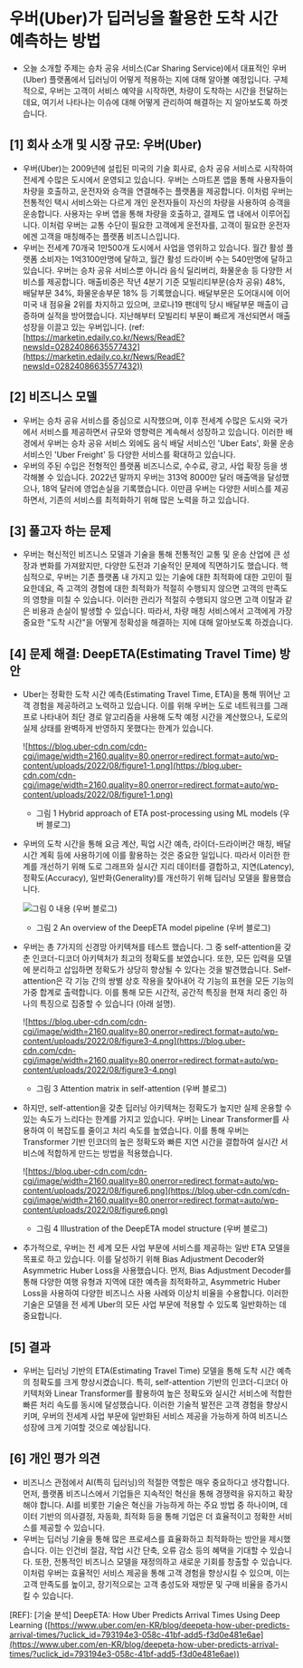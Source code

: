# 우버(Uber)가 딥러닝을 활용한 도착 시간 예측하는 방법

- 오늘 소개할 주제는 승차 공유 서비스(Car Sharing Service)에서 대표적인 우버(Uber) 플랫폼에서 딥러닝이 어떻게 적용하는 지에 대해 알아볼 예정입니다. 구체적으로, 우버는 고객이 서비스 예약을 시작하면, 차량이 도착하는 시간을 전달하는데요, 여기서 나타나는 이슈에 대해 어떻게 관리하여 해결하는 지 알아보도록 하겟습니다.

## [1] 회사 소개 및 시장 규모: 우버(Uber)

- 우버(Uber)는 2009년에 설립된 미국의 기술 회사로, 승차 공유 서비스로 시작하여 전세계 수많은 도시에서 운영되고 있습니다. 우버는 스마트폰 앱을 통해 사용자들이 차량을 호출하고, 운전자와 승객을 연결해주는 플랫폼을 제공합니다. 이처럼 우버는 전통적인 택시 서비스와는 다르게 개인 운전자들이 자신의 차량을 사용하여 승객을 운송합니다. 사용자는 우버 앱을 통해 차량을 호출하고, 결제도 앱 내에서 이루어집니다. 이처럼 우버는 교통 수단이 필요한 고객에게 운전자를, 고객이 필요한 운전자에겐 고객을 매칭해주는 플랫폼 비즈니스입니다.
- 우버는 전세계 70개국 1만500개 도시에서 사업을 영위하고 있습니다. 월간 활성 플랫폼 소비자는 1억3100만명에 달하고, 월간 활성 드라이버 수는 540만명에 달하고 있습니다. 우버는 승차 공유 서비스뿐 아니라 음식 딜리버리, 화물운송 등 다양한 서비스를 제공합니다. 매출비중은 작년 4분기 기준 모빌리티부문(승차 공유) 48%, 배달부문 34%, 화물운송부문 18% 등 기록했습니다. 배달부문은 도어대시에 이어 미국 내 점유율 2위를 차지하고 있으며, 코로나19 팬데믹 당시 배달부문 매출이 급증하며 실적을 방어했습니다. 지난해부터 모빌리티 부문이 빠르게 개선되면서 매출 성장을 이끌고 있는 우버입니다. (ref: [https://marketin.edaily.co.kr/News/ReadE?newsId=02824086635577432](https://marketin.edaily.co.kr/News/ReadE?newsId=02824086635577432))

## [2] 비즈니스 모델

- 우버는 승차 공유 서비스를 중심으로 시작했으며, 이후 전세계 수많은 도시와 국가에서 서비스를 제공하면서 규모와 영향력은 계속해서 성장하고 있습니다. 이러한 배경에서 우버는 승차 공유 서비스 외에도 음식 배달 서비스인 'Uber Eats', 화물 운송 서비스인 'Uber Freight' 등 다양한 서비스를 확대하고 있습니다.
- 우버의 주된 수입은 전형적인 플랫폼 비즈니스로, 수수료, 광고, 사업 확장 등을 생각해볼 수 있습니다. 2022년 말까지 우버는 313억 8000만 달러 매출액을 달성했으나, 18억 달러에 영업손실을 기록했습니다. 이만큼 우버는 다양한 서비스를 제공하면서, 기존의 서비스를 최적화하기 위해 많은 노력을 하고 있습니다.

## [3] 풀고자 하는 문제

- 우버는 혁신적인 비즈니스 모델과 기술을 통해 전통적인 교통 및 운송 산업에 큰 성장과 변화를 가져왔지만, 다양한 도전과 기술적인 문제에 직면하기도 했습니다. 핵심적으로, 우버는 기존 플랫폼 내 가지고 있는 기술에 대한 최적화에 대한 고민이 필요한데요, 즉 고객의 경험에 대한 최적화가 적절히 수행되지 않으면 고객의 만족도의 영향을 미칠 수 있습니다. 이러한 관리가 적절히 수행되지 않으면 고객 이탈과 같은 비용과 손실이 발생할 수 있습니다. 따라서, 차량 매칭 서비스에서 고객에게 가장 중요한 "도착 시간"을 어떻게 정확성을 해결하는 지에 대해 알아보도록 하겠습니다.

## [4] 문제 해결: DeepETA(Estimating Travel Time) 방안

- Uber는 정확한 도착 시간 예측(Estimating Travel Time, ETA)을 통해 뛰어난 고객 경험을 제공하려고 노력하고 있습니다. 이를 위해 우버는 도로 네트워크를 그래프로 나타내어 최단 경로 알고리즘을 사용해 도착 예정 시간을 계산했으나, 도로의 실제 상태를 완벽하게 반영하지 못했다는 한계가 있습니다.

    ![https://blog.uber-cdn.com/cdn-cgi/image/width=2160,quality=80,onerror=redirect,format=auto/wp-content/uploads/2022/08/figure1-1.png](https://blog.uber-cdn.com/cdn-cgi/image/width=2160,quality=80,onerror=redirect,format=auto/wp-content/uploads/2022/08/figure1-1.png)
    - 그림 1 Hybrid approach of ETA post-processing using ML models (우버 블로그)

    
- 우버의 도착 시간을 통해 요금 계산, 픽업 시간 예측, 라이더-드라이버간 매칭, 배달시간 계획 등에 사용하기에 이를 활용하는 것은 중요한 일입니다. 따라서 이러한 한계를 개선하기 위해 도로 그래프와 실시간 지리 데이터를 결합하고, 지연(Latency), 정확도(Accuracy), 일반화(Generality)를 개선하기 위해 딥러닝 모델을 활용했습니다.

    ![그림 0 내용 (우버 블로그)](https://blog.uber-cdn.com/cdn-cgi/image/width=2160,quality=80,onerror=redirect,format=auto/wp-content/uploads/2022/08/figure2-3.png)
    - 그림 2 An overview of the DeepETA model pipeline (우버 블로그)

- 우버는 총 7가지의 신경망 아키텍쳐를 테스트 했습니다. 그 중 self-attention을 갖춘 인코더-디코더 아키텍처가 최고의 정확도를 보였습니다. 또한, 모든 입력을 모델에 분리하고 삽입하면 정확도가 상당히 향상될 수 있다는 것을 발견했습니다. Self-attention은 각 기능 간의 쌍별 상호 작용을 찾아내어 각 기능의 표현을 모든 기능의 가중 합계로 출력합니다. 이를 통해 모든 시간적, 공간적 특징을 현재 처리 중인 하나의 특징으로 집중할 수 있습니다 (아래 설명).
   
    ![https://blog.uber-cdn.com/cdn-cgi/image/width=2160,quality=80,onerror=redirect,format=auto/wp-content/uploads/2022/08/figure3-4.png](https://blog.uber-cdn.com/cdn-cgi/image/width=2160,quality=80,onerror=redirect,format=auto/wp-content/uploads/2022/08/figure3-4.png)
    - 그림 3 Attention matrix in self-attention (우버 블로그)
    
- 하지만, self-attention을 갖춘 딥러닝 아키텍쳐는 정확도가 높지만 실제 운용할 수 있는 속도가 느리다는 한계를 가지고 있습니다. 우버는 Linear Transformer를 사용하여 이 복잡도를 줄이고 처리 속도를 높였습니다. 이를 통해 우버는 Transformer 기반 인코더의 높은 정확도와 빠른 지연 시간을 결합하여 실시간 서비스에 적합하게 만드는 방법을 적용했습니다.
    
    ![https://blog.uber-cdn.com/cdn-cgi/image/width=2160,quality=80,onerror=redirect,format=auto/wp-content/uploads/2022/08/figure6.png](https://blog.uber-cdn.com/cdn-cgi/image/width=2160,quality=80,onerror=redirect,format=auto/wp-content/uploads/2022/08/figure6.png)
    - 그림 4 Illustration of the DeepETA model structure (우버 블로그)
    
- 추가적으로, 우버는 전 세계 모든 사업 부문에 서비스를 제공하는 일반 ETA 모델을 목표로 하고 있습니다. 이를 달성하기 위해 Bias Adjustment Decoder와 Asymmetric Huber Loss을 사용했습니다. 먼저, Bias Adjustment Decoder를 통해 다양한 여행 유형과 지역에 대한 예측을 최적화하고, Asymmetric Huber Loss을 사용하여 다양한 비즈니스 사용 사례와 이상치 비율을 수용합니다. 이러한 기술은 모델을 전 세계 Uber의 모든 사업 부문에 적용할 수 있도록 일반화하는 데 중요합니다.

## [5] 결과

- 우버는 딥러닝 기반의 ETA(Estimating Travel Time) 모델을 통해 도착 시간 예측의 정확도를 크게 향상시켰습니다. 특히, self-attention 기반의 인코더-디코더 아키텍처와 Linear Transformer를 활용하여 높은 정확도와 실시간 서비스에 적합한 빠른 처리 속도를 동시에 달성했습니다. 이러한 기술적 발전은 고객 경험을 향상시키며, 우버의 전세계 사업 부문에 일반화된 서비스 제공을 가능하게 하여 비즈니스 성장에 크게 기여할 것으로 예상됩니다.

## [6] 개인 평가 의견

- 비즈니스 관점에서 AI(특히 딥러닝)의 적절한 역할은 매우 중요하다고 생각합니다. 먼저, 플랫폼 비즈니스에서 기업들은 지속적인 혁신을 통해 경쟁력을 유지하고 확장해야 합니다. AI를 비롯한 기술은 혁신을 가능하게 하는 주요 방법 중 하나이며, 데이터 기반의 의사결정, 자동화, 최적화 등을 통해 기업은 더 효율적이고 정확한 서비스를 제공할 수 있습니다.
- 우버는 딥러닝 기술을 통해 많은 프로세스를 효율화하고 최적화하는 방안을 제시했습니다. 이는 인건비 절감, 작업 시간 단축, 오류 감소 등의 혜택을 기대할 수 있습니다. 또한, 전통적인 비즈니스 모델을 재정의하고 새로운 기회를 창출할 수 있습니다. 이처럼 우버는 효율적인 서비스 제공을 통해 고객 경험을 향상시킬 수 있으며, 이는 고객 만족도를 높이고, 장기적으로는 고객 충성도와 재방문 및 구매 비율을 증가시킬 수 있습니다.

[REF]: [기술 분석] DeepETA: How Uber Predicts Arrival Times Using Deep Learning ([https://www.uber.com/en-KR/blog/deepeta-how-uber-predicts-arrival-times/?uclick_id=793194e3-058c-41bf-add5-f3d0e481e6ae](https://www.uber.com/en-KR/blog/deepeta-how-uber-predicts-arrival-times/?uclick_id=793194e3-058c-41bf-add5-f3d0e481e6ae))
